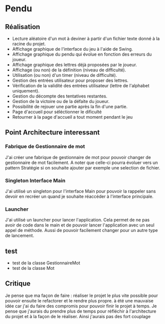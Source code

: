 <h1>Pendu</h1>

<h2> Réalisation </h2>
<ul>
    <li> Lecture aléatoire d'un mot à deviner à partir d'un fichier texte donné à la racine du projet. </li>
    <li> Affichage graphique de l'interface du jeu à l'aide de Swing. </li>
    <li> Affichage graphique du pendu qui évolue en fonction des erreurs du joueur.</li>
    <li> Affichage graphique des lettres déjà proposées par le joueur.</li>
    <li> Affichage (ou non) de la définition (niveau de difficulté).</li>
    <li> Utilisation (ou non) d'un timer (niveau de difficulté).</li>
    <li> Gestion des entrées utilisateur pour proposer des lettres.</li>
    <li> Vérification de la validité des entrées utilisateur (lettre de l'alphabet uniquement).</li>
    <li> Gestion du décompte des tentatives restantes.</li>
    <li> Gestion de la victoire ou de la défaite du joueur.</li>
    <li> Possibilité de rejouer une partie après la fin d'une partie.</li>
    <li> Page d'accueil pour séléctionner le dificulté</li>
    <li> Retourner à la page d'accueil a tout moment pendant le jeu</li>
</ul>
<h2> Point Architecture interessant  </h2>

<h3>Fabrique de Gestionnaire de mot</h3>
 J'ai créer une fabrique de gestionnaire de mot pour pouvoir changer de gestionnaire de mot facilement.
 A noter que celle-ci pourra évoluer vers un pattern Stratégie si on souhaite ajouter par exemple une selection de fichier.
<h3>Singleton Interface Main</h3>
J'ai utilisé un singleton pour l'interface Main pour pouvoir la rappeler sans devoir en recréer un quand je souhaite réaccéder à l'interface principale.
<h3> Launcher </h3>
J'ai utilisé un launcher pour lancer l'application. Cela permet de ne pas avoir de code dans le main et de pouvoir lancer l'application avec un seul appel de méthode.
Aussi de pouvoir facilement changer pour un autre type de lancement.
<h2> test </h2>
<ul>
    <li> test de la classe GestionnaireMot </li>
    <li> test de la classe Mot </li>
</ul>

<h2> Critique </h2>
Je pense que ma façon de faire : 
réaliser le projet le plus vite possible pour pouvoir ensuite le refactorer et le rendre plus propre.
à été une mauvaise idée car j'ai du faire des compromis pour pouvoir finir le projet à temps.
Je pense que j'aurais du prendre plus de temps pour réfléchir à l'architecture du projet et à la façon de le réaliser.
Ainsi j'aurais pas des fort couplage

